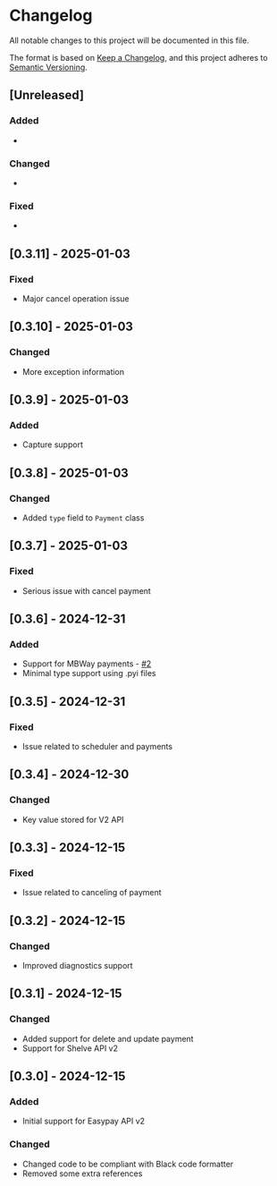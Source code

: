 # Changelog

All notable changes to this project will be documented in this file.

The format is based on [Keep a Changelog](https://keepachangelog.com/en/1.0.0/),
and this project adheres to [Semantic Versioning](https://semver.org/spec/v2.0.0.html).

## [Unreleased]

### Added

*

### Changed

*

### Fixed

*

## [0.3.11] - 2025-01-03

### Fixed

* Major cancel operation issue

## [0.3.10] - 2025-01-03

### Changed

* More exception information

## [0.3.9] - 2025-01-03

### Added

* Capture support

## [0.3.8] - 2025-01-03

### Changed

* Added `type` field to `Payment` class

## [0.3.7] - 2025-01-03

### Fixed

* Serious issue with cancel payment

## [0.3.6] - 2024-12-31

### Added

* Support for MBWay payments - [#2](https://github.com/hivesolutions/easypay-api/issues/2)
* Minimal type support using .pyi files

## [0.3.5] - 2024-12-31

### Fixed

* Issue related to scheduler and payments

## [0.3.4] - 2024-12-30

### Changed

* Key value stored for V2 API

## [0.3.3] - 2024-12-15

### Fixed

* Issue related to canceling of payment

## [0.3.2] - 2024-12-15

### Changed

* Improved diagnostics support

## [0.3.1] - 2024-12-15

### Changed

* Added support for delete and update payment
* Support for Shelve API v2

## [0.3.0] - 2024-12-15

### Added

* Initial support for Easypay API v2

### Changed

* Changed code to be compliant with Black code formatter
* Removed some extra references
